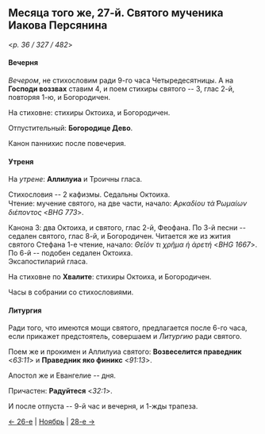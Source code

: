 
## Месяца того же, 27-й. Святого мученика Иакова Персянина

<*p. 36 / 327 / 482*>

#### Вечерня

*Вечером*, не стихословим ради 9-го часа Четыредесятницы. А на **Господи воззвах** ставим 4, и поем стихиры 
святого -- 3, глас 2-й, повторяя 1-ю, и Богородичен. 

На стиховне: стихиры Октоиха, и Богородичен. 

Отпустительный: **Богородице Дево**.

Канон паннихис после повечерия. 

#### Утреня

На *утрене*: **Аллилуиа** и Троичны гласа. 

Стихословия -- 2 кафизмы. Седальны Октоиха.  
Чтение: мучение святого, на две части, начало: *̓Αρκαδίου τὰ ̔Ρωμαίων διέποντος* <*BHG 773*>.  

Канона 3: два Октоиха, и святого, глас 2-й, Феофана. 
По 3-й песни -- седален святого, глас 8-й, и Богородичен. Читается же из жития святого Стефана 1-е чтение, 
начало: *Θεῖόν τι χρῆμα ἡ ἀρετή* <*BHG 1667*>.
По 6-й -- подобен седален Октоиха.  
Эксапостиларий гласа.

На стиховне по **Хвалите**: стихиры Октоиха, и Богородичен. 

Часы в собрании со стихословиями.  

#### Литургия

Ради того, что имеются мощи святого, предлагается после 6-го часа, если прикажет предстоятель, 
совершаем и *Литургию* ради святого. 

Поем же и прокимен и Аллилуиа святого: **Возвеселится праведник** <*63:11*> и **Праведник яко финикс** <*91:13*>. 

Апостол же и Евангелие -- дня. 

Причастен: **Радуйтеся** <*32:1*>. 

И после отпуста -- 9-й час и вечерня, и 1-жды трапеза.  

[← 26-е](11_26_EUR.ru.md) | [Ноябрь](README.md#27-й) | [28-е →](11_28_EUR.ru.md)
